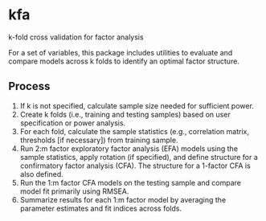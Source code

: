# kfa
k-fold cross validation for factor analysis

For a set of variables, this package includes utilities to evaluate and compare models 
across k folds to identify an optimal factor structure.

## Process

1. If k is not specified, calculate sample size needed for sufficient power.
2. Create k folds (i.e., training and testing samples) based on user specification 
   or power analysis.
3. For each fold, calculate the sample statistics (e.g., correlation matrix, 
   thresholds \[if necessary]) from training sample.
4. Run 2:m factor exploratory factor analysis (EFA) models using the sample statistics, 
   apply rotation (if specified), and define structure for a confirmatory factor 
   analysis (CFA). The structure for a 1-factor CFA is also defined.
5. Run the 1:m factor CFA models on the testing sample and compare model fit 
   primarily using RMSEA.
6. Summarize results for each 1:m factor model by averaging the parameter
   estimates and fit indices across folds.